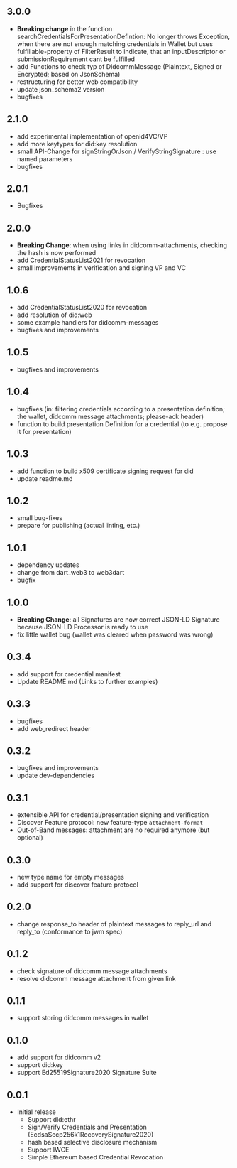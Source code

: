 ## 3.0.0
- **Breaking change** in the function searchCredentialsForPresentationDefintion: No longer throws Exception, when there are not enough matching credentials in Wallet but uses fulfillable-property of FilterResult to indicate, that an inputDescriptor or submissionRequirement cant be fulfilled
- add Functions to check typ of DidcommMessage (Plaintext, Signed or Encrypted; based on JsonSchema)
- restructuring for better web compatibility
- update json_schema2 version
- bugfixes

## 2.1.0
- add experimental implementation of openid4VC/VP
- add more keytypes for did:key resolution
- small API-Change for signStringOrJson / VerifyStringSignature : use named parameters
- bugfixes

## 2.0.1
- Bugfixes

## 2.0.0
- **Breaking Change**: when using links in didcomm-attachments, checking the hash is now performed
- add CredentialStatusList2021 for revocation
- small improvements in verification and signing VP and VC

## 1.0.6
- add CredentialStatusList2020 for revocation
- add resolution of did:web
- some example handlers for didcomm-messages
- bugfixes and improvements

## 1.0.5
- bugfixes and improvements

## 1.0.4
- bugfixes (in: filtering credentials according to a presentation definition; the wallet, didcomm message attachments; please-ack header)
- function to build presentation Definition for a credential (to e.g. propose it for presentation)

## 1.0.3
- add function to build x509 certificate signing request for did
- update readme.md

## 1.0.2
- small bug-fixes
- prepare for publishing (actual linting, etc.)

## 1.0.1
- dependency updates
- change from dart_web3 to web3dart
- bugfix

## 1.0.0
- **Breaking Change**: all Signatures are now correct JSON-LD Signature because JSON-LD Processor is ready to use
- fix little wallet bug (wallet was cleared when password was wrong)

## 0.3.4
- add support for credential manifest
- Update README.md (Links to further examples)

## 0.3.3
- bugfixes
- add web_redirect header

## 0.3.2
- bugfixes and improvements
- update dev-dependencies

## 0.3.1
- extensible API for credential/presentation signing and verification
- Discover Feature protocol: new feature-type `attachment-format`
- Out-of-Band messages: attachment are no required anymore (but optional)

## 0.3.0
- new type name for empty messages
- add support for discover feature protocol

## 0.2.0
- change response_to header of plaintext messages to reply_url and reply_to (conformance to jwm spec)

## 0.1.2
- check signature of didcomm message attachments
- resolve didcomm message attachment from given link

## 0.1.1
- support storing didcomm messages in wallet

## 0.1.0
- add support for didcomm v2
- support did:key
- support Ed25519Signature2020 Signature Suite

## 0.0.1
- Initial release
    - Support did:ethr
    - Sign/Verify Credentials and Presentation (EcdsaSecp256k1RecoverySignature2020)
    - hash based selective disclosure mechanism
    - Support IWCE
    - Simple Ethereum based Credential Revocation
